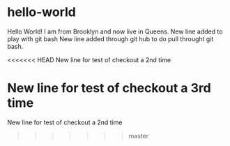 # hello-world
Hello World!
I am from Brooklyn and now live in Queens.
New line added to play with git bash
New line added through git hub to do pull throught git bash.

<<<<<<< HEAD
New line for test of checkout a 2nd time

New line for test of checkout a 3rd time
=======
New line for test of checkout a 2nd time
>>>>>>> master
